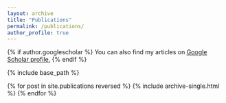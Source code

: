```yaml
---
layout: archive
title: "Publications"
permalink: /publications/
author_profile: true
---
```


{% if author.googlescholar %}
  You can also find my articles on <u><a href="https://scholar.google.com/citations?hl=en&user=vqao4fcAAAAJ">Google Scholar profile</a>.</u>
{% endif %}

{% include base_path %}

{% for post in site.publications reversed %}
  {% include archive-single.html %}
{% endfor %}
